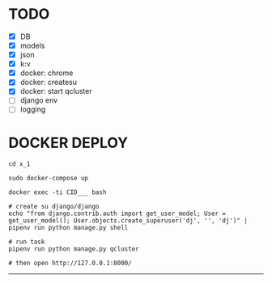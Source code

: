 # TODO
- [x] DB
- [x] models
- [x] json
- [x] k:v
- [x] docker: chrome
- [x] docker: createsu
- [x] docker: start qcluster
- [ ] django env
- [ ] logging

# DOCKER DEPLOY
```
cd x_1

sudo docker-compose up

docker exec -ti CID___ bash

# create su django/django
echo "from django.contrib.auth import get_user_model; User = get_user_model(); User.objects.create_superuser('dj', '', 'dj')" | pipenv run python manage.py shell

# run task
pipenv run python manage.py qcluster

# then open http://127.0.0.1:8000/
```


---
